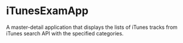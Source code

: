 # iTunesExamApp
A master-detail application that displays the lists of iTunes tracks from iTunes search API with the specified categories.
